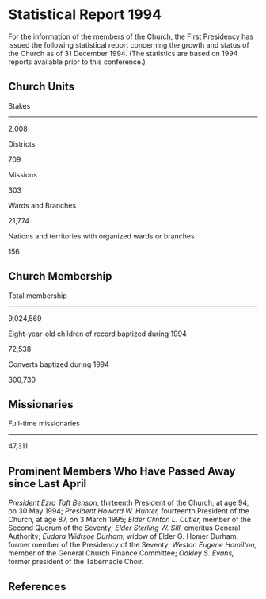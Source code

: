 # Statistical Report 1994

For the information of the members of the Church, the First Presidency has
issued the following statistical report concerning the growth and status of
the Church as of 31 December 1994. (The statistics are based on 1994 reports
available prior to this conference.)

## Church Units

Stakes  
  
---  
  
2,008  
  
Districts  
  
709  
  
Missions  
  
303  
  
Wards and Branches  
  
21,774  
  
Nations and territories with organized wards or branches  
  
156  
  
## Church Membership

Total membership  
  
---  
  
9,024,569  
  
Eight-year-old children of record baptized during 1994  
  
72,538  
  
Converts baptized during 1994  
  
300,730  
  
## Missionaries

Full-time missionaries  
  
---  
  
47,311  
  
## Prominent Members Who Have Passed Away since Last April

_President Ezra Taft Benson,_ thirteenth President of the Church, at age 94,
on 30 May 1994; _President Howard W. Hunter,_ fourteenth President of the
Church, at age 87, on 3 March 1995; _Elder Clinton L. Cutler,_ member of the
Second Quorum of the Seventy; _Elder Sterling W. Sill,_ emeritus General
Authority; _Eudora Widtsoe Durham,_ widow of Elder G. Homer Durham, former
member of the Presidency of the Seventy; _Weston Eugene Hamilton,_ member of
the General Church Finance Committee; _Oakley S. Evans,_ former president of
the Tabernacle Choir.

## References

